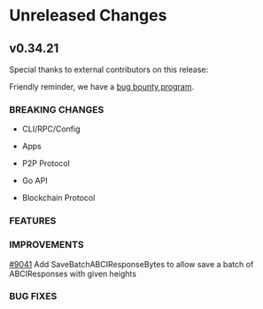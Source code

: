 # Unreleased Changes

## v0.34.21

Special thanks to external contributors on this release:

Friendly reminder, we have a [bug bounty program](https://hackerone.com/tendermint).

### BREAKING CHANGES

- CLI/RPC/Config

- Apps

- P2P Protocol

- Go API

- Blockchain Protocol

### FEATURES

### IMPROVEMENTS
[#9041](https://github.com/tendermint/tendermint/pull/9041) Add SaveBatchABCIResponseBytes to allow save a batch of ABCIResponses with given heights

### BUG FIXES
